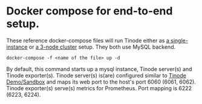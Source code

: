 # Docker compose for end-to-end setup.

These reference docker-compose files will run Tinode either as [a single-instance](single-instance.yml) or [a 3-node cluster](cluster.yml) setup.
They both use MySQL backend.

```
docker-compose -f <name of the file> up -d
```

By default, this command starts up a mysql instance, Tinode server(s) and Tinode exporter(s).
Tinode server(s) is(are) configured similar to [Tinode Demo/Sandbox](../../README.md#demosandbox) and
maps its web port to the host's port 6060 (6061, 6062).
Tinode exporter(s) serve(s) metrics for Prometheus. Port mapping is 6222 (6223, 6224).
